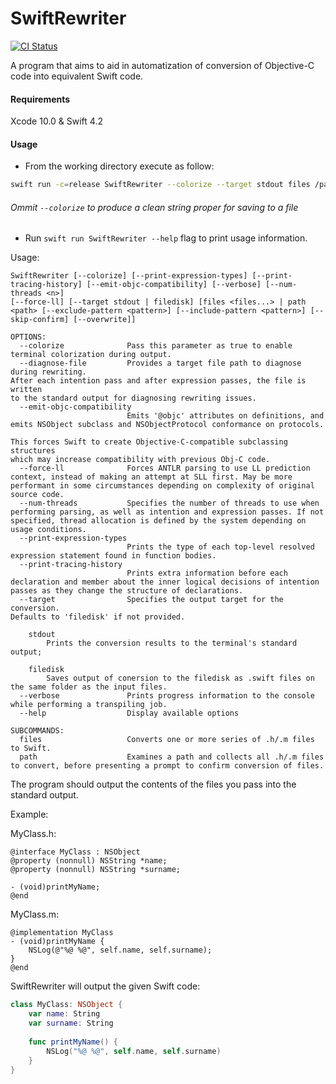 # SwiftRewriter

[![CI Status](https://api.travis-ci.org/LuizZak/SwiftRewriter.svg?branch=swift4.2)](https://travis-ci.org/LuizZak/SwiftRewriter?branch=swift4.2)

A program that aims to aid in automatization of conversion of Objective-C code into equivalent Swift code.

#### Requirements

Xcode 10.0 & Swift 4.2

#### Usage

- From the working directory execute as follow:

```bash
swift run -c=release SwiftRewriter --colorize --target stdout files /path/to/MyClass.h /path/to/MyClass.m
```

###### Ommit `--colorize` to produce a clean string proper for saving to a file

- Run `swift run SwiftRewriter --help` flag to print usage information.

Usage:

```
SwiftRewriter [--colorize] [--print-expression-types] [--print-tracing-history] [--emit-objc-compatibility] [--verbose] [--num-threads <n>]
[--force-ll] [--target stdout | filedisk] [files <files...> | path <path> [--exclude-pattern <pattern>] [--include-pattern <pattern>] [--skip-confirm] [--overwrite]]

OPTIONS:
  --colorize              Pass this parameter as true to enable terminal colorization during output.
  --diagnose-file         Provides a target file path to diagnose during rewriting.
After each intention pass and after expression passes, the file is written
to the standard output for diagnosing rewriting issues.
  --emit-objc-compatibility
                          Emits '@objc' attributes on definitions, and emits NSObject subclass and NSObjectProtocol conformance on protocols.

This forces Swift to create Objective-C-compatible subclassing structures
which may increase compatibility with previous Obj-C code.
  --force-ll              Forces ANTLR parsing to use LL prediction context, instead of making an attempt at SLL first. May be more performant in some circumstances depending on complexity of original source code.
  --num-threads           Specifies the number of threads to use when performing parsing, as well as intention and expression passes. If not specified, thread allocation is defined by the system depending on usage conditions.
  --print-expression-types
                          Prints the type of each top-level resolved expression statement found in function bodies.
  --print-tracing-history
                          Prints extra information before each declaration and member about the inner logical decisions of intention passes as they change the structure of declarations.
  --target                Specifies the output target for the conversion.
Defaults to 'filedisk' if not provided.

    stdout
        Prints the conversion results to the terminal's standard output;
    
    filedisk
        Saves output of conersion to the filedisk as .swift files on the same folder as the input files.
  --verbose               Prints progress information to the console while performing a transpiling job.
  --help                  Display available options

SUBCOMMANDS:
  files                   Converts one or more series of .h/.m files to Swift.
  path                    Examines a path and collects all .h/.m files to convert, before presenting a prompt to confirm conversion of files.
```

The program should output the contents of the files you pass into the standard output.

Example:

MyClass.h:
```objc
@interface MyClass : NSObject
@property (nonnull) NSString *name;
@property (nonnull) NSString *surname;

- (void)printMyName;
@end
```

MyClass.m:
```objc
@implementation MyClass
- (void)printMyName {
    NSLog(@"%@ %@", self.name, self.surname);
}
@end
```

SwiftRewriter will output the given Swift code:

```swift
class MyClass: NSObject {
    var name: String
    var surname: String
    
    func printMyName() {
        NSLog("%@ %@", self.name, self.surname)
    }
}
```
